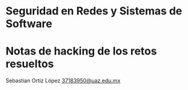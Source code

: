 # Seguridad en Redes y Sistemas de Software
# Notas de hacking de los retos resueltos
Sebastian Ortiz López
37183950@uaz.edu.mx